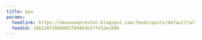 ```yaml
---
title: pyx
params:
  feedlink: https://donovanpreston.blogspot.com/feeds/posts/default?alt=rss
  feedid: 18b226f2696002789463e37fe52ec69b
---
```

